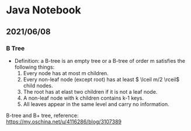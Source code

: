 # Java Notebook
## 2021/06/08
### B Tree
* Definition: a B-tree is an empty tree or a B-tree of order m satisfies the following things:
   1. Every node has at most m children.
   2. Every non-leaf node (except root) has at least $ \lceil m/2 \rceil$ child nodes.
   3. The root has at elast two children if it is not a leaf node.
   4. A non-leaf node with k children contains k-1 keys.
   5. All leaves appear in the same level and carry no information.

B-tree and B+ tree, reference: https://my.oschina.net/u/4116286/blog/3107389